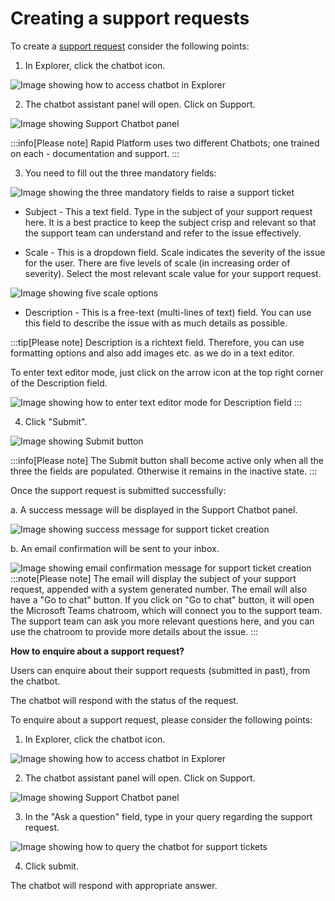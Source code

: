 # Creating a support requests

To create a <a href="https://docs.rapidplatform.com/docs/Rapid/User%20Manual/glossary/#support-request" target="_blank">support request</a> consider the following points:

1. In Explorer, click the chatbot icon.

![Image showing how to access chatbot in Explorer](<Support req 1.png>)

2. The chatbot assistant panel will open. Click on Support. 

![Image showing Support Chatbot panel](<Support req 2.png>)

:::info[Please note]
Rapid Platform uses two different Chatbots; one trained on each - documentation and support. 
:::

3. You need to fill out the three mandatory fields:

![Image showing the three mandatory fields to raise a support ticket](<Support req 3.png>)  

- Subject - This a text field. Type in the subject of your support request here. It is a best practice to keep the subject crisp and relevant so that the support team can understand and refer to the issue effectively.

- Scale - This is a dropdown field. Scale indicates the severity of the issue for the user. There are five levels of scale (in increasing order of severity). Select the most relevant scale value for your support request.

![Image showing five scale options](<Support req 4.png>)

- Description - This is a free-text (multi-lines of text) field. You can use this field to describe the issue with as much details as possible.

:::tip[Please note]
Description is  a richtext field. Therefore, you can use formatting options and also add images etc. as we do in a text editor.

To enter text editor mode, just click on the arrow icon at the top right corner of the Description field. 

![Image showing how to enter text editor mode for Description field](<Support req 5.png>)
:::

4. Click "Submit".

![Image showing Submit button](<Support req 6.png>)

:::info[Please note]
The Submit button shall become active only when all the three the fields are populated. Otherwise it remains in the inactive state.
:::

Once the support request is submitted successfully:

a. A success message will be displayed in the Support Chatbot panel. 

![Image showing success message for support ticket creation](<Support req 7.png>)

b. An email confirmation will be sent to your inbox.

![Image showing email confirmation message for support ticket creation](<Support req 8.png>)
:::note[Please note]
The email will display the subject of your support request, appended with a system generated number. The email will also have a "Go to chat" button. If you click on "Go to chat" button, it will open the Microsoft Teams chatroom, which will connect you to the support team. The support team can ask you more relevant questions here, and you can use the chatroom to provide more details about the issue. 
:::


**How to enquire about a support request?**

Users can enquire about their support requests (submitted in past), from the chatbot. 

The chatbot will respond with the status of the request.

To enquire about a support request, please consider the following points:

1. In Explorer, click the chatbot icon.

![Image showing how to access chatbot in Explorer](<Support req 1.png>)

2. The chatbot assistant panel will open. Click on Support. 

![Image showing Support Chatbot panel](<Support req 2.png>)

3. In the "Ask a question" field, type in your query regarding the support request. 

![Image showing how to query the chatbot for support tickets](<Support req 9.png>)

4. Click submit. 

The chatbot will respond with appropriate answer.